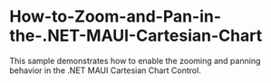# How-to-Zoom-and-Pan-in-the-.NET-MAUI-Cartesian-Chart
This sample demonstrates how to enable the zooming and panning behavior in the  .NET MAUI Cartesian Chart Control.
